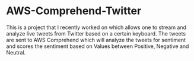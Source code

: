 # AWS-Comprehend-Twitter

This is a project that I recently worked on which allows one to stream and analyze live tweets from Twitter based on a certain keyboard. The tweets are sent to AWS Comprehend which will analyze the tweets for sentiment and scores the sentiment based on Values between Positive, Negative and Neutral. 
